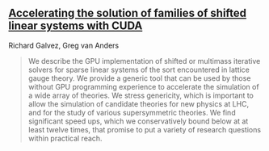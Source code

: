## [Accelerating the solution of families of shifted linear systems with CUDA](http://arxiv.org/abs/1102.2143) ##
Richard Galvez, Greg van Anders
> We describe the GPU implementation of shifted or multimass iterative solvers for sparse linear systems of the sort encountered in lattice gauge theory. We provide a generic tool that can be used by those without GPU programming experience to accelerate the simulation of a wide array of theories. We stress genericity, which is important to allow the simulation of candidate theories for new physics at LHC, and for the study of various supersymmetric theories. We find significant speed ups, which we conservatively bound below at at least twelve times, that promise to put a variety of research questions within practical reach.
